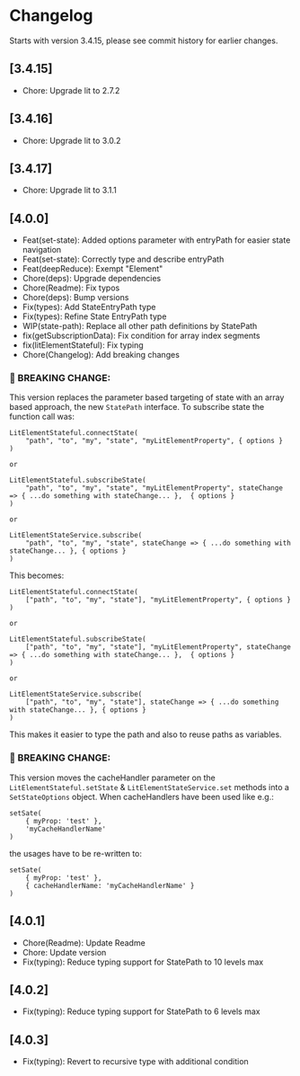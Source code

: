 # Changelog
Starts with version 3.4.15, please see commit history for earlier changes.

## [3.4.15]
- Chore: Upgrade lit to 2.7.2

## [3.4.16]
- Chore: Upgrade lit to 3.0.2

## [3.4.17]
- Chore: Upgrade lit to 3.1.1

## [4.0.0]
- Feat(set-state): Added options parameter with entryPath for easier state navigation
- Feat(set-state): Correctly type and describe entryPath
- Feat(deepReduce): Exempt "Element"
- Chore(deps): Upgrade dependencies
- Chore(Readme): Fix typos
- Chore(deps): Bump versions
- Fix(types): Add StateEntryPath type
- Fix(types): Refine State EntryPath type
- WIP(state-path): Replace all other path definitions by StatePath
- fix(getSubscriptionData): Fix condition for array index segments
- fix(litElementStateful): Fix typing
- Chore(Changelog): Add breaking changes
 
### 🚨 BREAKING CHANGE:
This version replaces the parameter based targeting of state with an array based approach, the new ``StatePath`` interface.
To subscribe state the function call was:
```
LitElementStateful.connectState(
    "path", "to", "my", "state", "myLitElementProperty", { options }
)

or

LitElementStateful.subscribeState(
    "path", "to", "my", "state", "myLitElementProperty", stateChange => { ...do something with stateChange... },  { options }
)

or

LitElementStateService.subscribe(
    "path", "to", "my", "state", stateChange => { ...do something with stateChange... }, { options }
)
```

This becomes:

```
LitElementStateful.connectState(
    ["path", "to", "my", "state"], "myLitElementProperty", { options }
)

or

LitElementStateful.subscribeState(
    ["path", "to", "my", "state"], "myLitElementProperty", stateChange => { ...do something with stateChange... },  { options }
)

or

LitElementStateService.subscribe(
    ["path", "to", "my", "state"], stateChange => { ...do something with stateChange... }, { options }
)
```
This makes it easier to type the path and also to reuse paths as variables.

### 🚨 BREAKING CHANGE:
This version moves the cacheHandler parameter on the ``LitElementStateful.setState`` & ``LitElementStateService.set`` methods into a ``SetStateOptions`` object.
When cacheHandlers have been used like e.g.:
```
setSate(
    { myProp: 'test' }, 
    'myCacheHandlerName'
)
```
the usages have to be re-written to:
```
setSate(
    { myProp: 'test' }, 
    { cacheHandlerName: 'myCacheHandlerName' }
)
```
## [4.0.1]
- Chore(Readme): Update Readme
- Chore: Update version
- Fix(typing): Reduce typing support for StatePath to 10 levels max

## [4.0.2]
- Fix(typing): Reduce typing support for StatePath to 6 levels max

## [4.0.3]
- Fix(typing): Revert to recursive type with additional condition
